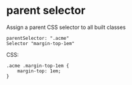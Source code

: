 # parent selector

Assign a parent CSS selector to all built classes

    parentSelector: ".acme"
    Selector "margin-top-1em"

CSS:

    .acme .margin-top-1em {
        margin-top: 1em;
    }
